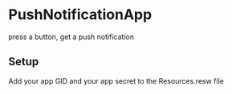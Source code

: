 # PushNotificationApp
press a button, get a push notification

## Setup
Add your app GID and your app secret to the Resources.resw file
